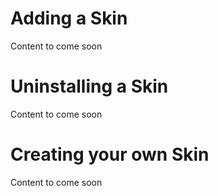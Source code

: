 # Adding a Skin #

Content to come soon


# Uninstalling a Skin #

Content to come soon



# Creating your own Skin #

Content to come soon